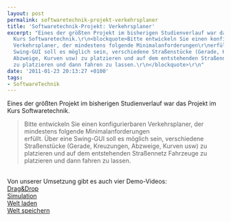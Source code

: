 ```yaml
---
layout: post
permalink: softwaretechnik-projekt-verkehrsplaner
title: 'Softwaretechnik-Projekt: Verkehrsplaner'
excerpt: "Eines der größten Projekt im bisherigen Studienverlauf war das Projekt im
  Kurs Softwaretechnik.\r\n<blockquote>Bitte entwickeln Sie einen konfigurierbaren
  Verkehrsplaner, der mindestens folgende Minimalanforderungen\r\nerfüllt. Über eine
  Swing-GUI soll es möglich sein, verschiedene Straßenstücke (Gerade, Kreuzungen,
  Abzweige, Kurven usw) zu platzieren und auf dem entstehenden Straßennetz Fahrzeuge
  zu platzieren und dann fahren zu lassen.\r\n</blockquote>\r\n"
date: '2011-01-23 20:13:27 +0100'
tags:
- SoftwareTechnik
---
```

<p>Eines der größten Projekt im bisherigen Studienverlauf war das Projekt im Kurs Softwaretechnik.</p>
<blockquote><p>Bitte entwickeln Sie einen konfigurierbaren Verkehrsplaner, der mindestens folgende Minimalanforderungen<br />
erfüllt. Über eine Swing-GUI soll es möglich sein, verschiedene Straßenstücke (Gerade, Kreuzungen, Abzweige, Kurven usw) zu platzieren und auf dem entstehenden Straßennetz Fahrzeuge zu platzieren und dann fahren zu lassen.
</p></blockquote>
<p><a id="more"></a><a id="more-412"></a><br />
Von unserer Umsetzung gibt es auch vier Demo-Videos:<br />
<a href="/uploads/2011/01/swt-videos/Drag_Drop.swf" rel="flash[ar=4/3]">Drag&amp;Drop</a><br />
<a href="/uploads/2011/01/swt-videos/Simulation.swf" rel="flash[ar=4/3]">Simulation</a><br />
<a href="/uploads/2011/01/swt-videos/Welt_laden.swf" rel="flash[ar=4/3]">Welt laden</a><br />
<a href="/uploads/2011/01/swt-videos/Welt_speichern.swf" rel="flash[ar=4/3]">Welt speichern</a></p>

